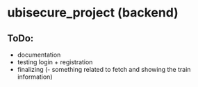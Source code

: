 # ubisecure_project (backend)

## ToDo:
- documentation
- testing login + registration
- finalizing
(- something related to fetch and showing the train information)